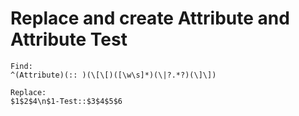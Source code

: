 # Replace and create Attribute and Attribute Test
```
Find:
^(Attribute)(:: )(\[\[)([\w\s]*)(\|?.*?)(\]\])

Replace:
$1$2$4\n$1-Test::$3$4$5$6
```